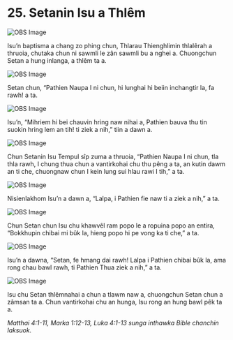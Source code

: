 # 25. Setanin Isu a Thlêm

![OBS Image](https://cdn.door43.org/obs/jpg/360px/obs-en-25-01.jpg)

Isu’n baptisma a chang zo phing chun, Thlarau Thienghlimin thlalêrah a thruoia, chutaka chun ni sawmli le zân sawmli bu a nghei a. Chuongchun Setan a hung inlanga, a thlêm ta a.

![OBS Image](https://cdn.door43.org/obs/jpg/360px/obs-en-25-02.jpg)

Setan chun, “Pathien Naupa I ni chun, hi lunghai hi beiin inchangtir la, fa rawh! a ta.

![OBS Image](https://cdn.door43.org/obs/jpg/360px/obs-en-25-03.jpg)

Isu’n, “Mihriem hi bei chauvin hring naw nihai a, Pathien bauva thu tin suokin hring lem an tih! ti ziek a nih,” tiin a dawn a.

![OBS Image](https://cdn.door43.org/obs/jpg/360px/obs-en-25-04.jpg)

Chun Setanin Isu Tempul sîp zuma a thruoia, “Pathien Naupa I ni chun, tla thla rawh, I chung thua chun a vantirkohai chu thu pêng a ta, an kutin dawm an ti che, chuongnaw chun I kein lung sui hlau rawi I tih,” a ta.

![OBS Image](https://cdn.door43.org/obs/jpg/360px/obs-en-25-05.jpg)

Nisienlakhom Isu’n a dawn a, “Lalpa, i Pathien fie naw ti a ziek a nih,” a ta.

![OBS Image](https://cdn.door43.org/obs/jpg/360px/obs-en-25-06.jpg)

Chun Setan chun Isu chu khawvêl ram popo le a ropuina popo an entira, “Bokkhupin chibai mi bûk la, hieng popo hi pe vong ka ti che,” a ta.

![OBS Image](https://cdn.door43.org/obs/jpg/360px/obs-en-25-07.jpg)

Isu’n a dawna, “Setan, fe hmang dai rawh! Lalpa i Pathien chibai bûk la, ama rong chau bawl rawh, ti Pathien Thua ziek a nih,” a ta.

![OBS Image](https://cdn.door43.org/obs/jpg/360px/obs-en-25-08.jpg)

Isu chu Setan thlêmnahai a chun a tlawm naw a, chuongchun Setan chun a zâmsan ta a. Chun vantirkohai chu an hunga, Isu rong an hung bawl pêk ta a.

_Matthai 4:1-11, Marka 1:12-13, Luka 4:1-13 sunga inthawka Bible chanchin laksuok._
